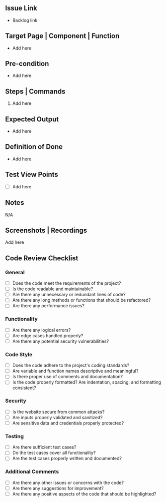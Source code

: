 ## Issue Link
- Backlog link

## Target Page | Component | Function
- Add here

## Pre-condition
- Add here

## Steps | Commands
1. Add here

## Expected Output
- Add here

## Definition of Done
- Add here

## Test View Points
- [ ] Add here

## Notes
N/A

## Screenshots | Recordings
Add here

## Code Review Checklist

### General
- [ ] Does the code meet the requirements of the project?
- [ ] Is the code readable and maintainable?
- [ ] Are there any unnecessary or redundant lines of code?
- [ ] Are there any long methods or functions that should be refactored?
- [ ] Are there any performance issues?

### Functionality
- [ ] Are there any logical errors?
- [ ] Are edge cases handled properly?
- [ ] Are there any potential security vulnerabilities?

### Code Style
- [ ] Does the code adhere to the project's coding standards?
- [ ] Are variable and function names descriptive and meaningful?
- [ ] Is there proper use of comments and documentation?
- [ ] Is the code properly formatted? Are indentation, spacing, and formatting consistent?

### Security
- [ ] Is the website secure from common attacks?
- [ ] Are inputs properly validated and sanitized?
- [ ] Are sensitive data and credentials properly protected?

### Testing
- [ ] Are there sufficient test cases?
- [ ] Do the test cases cover all functionality?
- [ ] Are the test cases properly written and documented?

### Additional Comments
- [ ] Are there any other issues or concerns with the code?
- [ ] Are there any suggestions for improvement?
- [ ] Are there any positive aspects of the code that should be highlighted?
